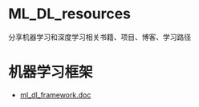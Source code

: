 # ML_DL_resources
分享机器学习和深度学习相关书籍、项目、博客、学习路径
# 机器学习框架
- [ml_dl_framework.doc](https://github.com/create-info/ML_DL_resources/blob/master/ml_dl_framework.doc)
